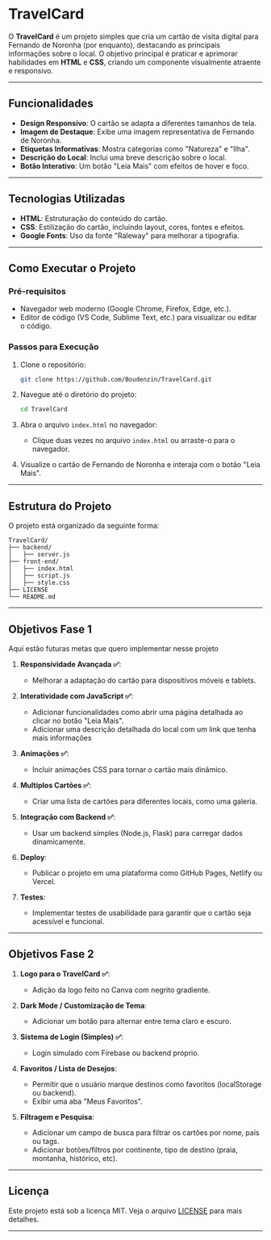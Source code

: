 # TravelCard

O **TravelCard** é um projeto simples que cria um cartão de visita digital para Fernando de Noronha (por enquanto), destacando as principais informações sobre o local. O objetivo principal é praticar e aprimorar habilidades em **HTML** e **CSS**, criando um componente visualmente atraente e responsivo.

---

## Funcionalidades

- **Design Responsivo**: O cartão se adapta a diferentes tamanhos de tela.
- **Imagem de Destaque**: Exibe uma imagem representativa de Fernando de Noronha.
- **Etiquetas Informativas**: Mostra categorias como "Natureza" e "Ilha".
- **Descrição do Local**: Inclui uma breve descrição sobre o local.
- **Botão Interativo**: Um botão "Leia Mais" com efeitos de hover e foco.

---

## Tecnologias Utilizadas

- **HTML**: Estruturação do conteúdo do cartão.
- **CSS**: Estilização do cartão, incluindo layout, cores, fontes e efeitos.
- **Google Fonts**: Uso da fonte "Raleway" para melhorar a tipografia.

---

## Como Executar o Projeto

### Pré-requisitos
- Navegador web moderno (Google Chrome, Firefox, Edge, etc.).
- Editor de código (VS Code, Sublime Text, etc.) para visualizar ou editar o código.

### Passos para Execução

1. Clone o repositório:
   ```bash
   git clone https://github.com/Boudenzin/TravelCard.git
   ```

2. Navegue até o diretório do projeto:
   ```bash
   cd TravelCard
   ```

3. Abra o arquivo `index.html` no navegador:
   - Clique duas vezes no arquivo `index.html` ou arraste-o para o navegador.

4. Visualize o cartão de Fernando de Noronha e interaja com o botão "Leia Mais".

---

## Estrutura do Projeto

O projeto está organizado da seguinte forma:

```
TravelCard/
├── backend/
│   ├── server.js
├── front-end/
│   ├── index.html
│   ├── script.js
│   ├── style.css
├── LICENSE
└── README.md
```

---

## Objetivos Fase 1

Aqui estão futuras metas que quero implementar nesse projeto

1. **Responsividade Avançada ✅**:
   - Melhorar a adaptação do cartão para dispositivos móveis e tablets.

2. **Interatividade com JavaScript ✅**:
   - Adicionar funcionalidades como abrir uma página detalhada ao clicar no botão "Leia Mais". 
   - Adicionar uma descrição detalhada do local com um link que tenha mais informações

3. **Animações ✅**:
   - Incluir animações CSS para tornar o cartão mais dinâmico.

4. **Multiplos Cartões ✅**:
   - Criar uma lista de cartões para diferentes locais, como uma galeria.

5. **Integração com Backend ✅**:
   - Usar um backend simples (Node.js, Flask) para carregar dados dinamicamente.

6. **Deploy**:
   - Publicar o projeto em uma plataforma como GitHub Pages, Netlify ou Vercel.

7. **Testes**:
   - Implementar testes de usabilidade para garantir que o cartão seja acessível e funcional.

---

## Objetivos Fase 2

1. **Logo para o TravelCard ✅**:
   - Adição da logo feito no Canva com negrito gradiente.

2. **Dark Mode / Customização de Tema**:
   - Adicionar um botão para alternar entre tema claro e escuro.

3. **Sistema de Login (Simples) ✅**:
   - Login simulado com Firebase ou backend próprio.

4. **Favoritos / Lista de Desejos**:
   - Permitir que o usuário marque destinos como favoritos (localStorage ou backend).
   - Exibir uma aba "Meus Favoritos".

5. **Filtragem e Pesquisa**:
   - Adicionar um campo de busca para filtrar os cartões por nome, país ou tags.
   - Adicionar botões/filtros por continente, tipo de destino (praia, montanha, histórico, etc).


---

## Licença

Este projeto está sob a licença MIT. Veja o arquivo [LICENSE](LICENSE) para mais detalhes.

---
